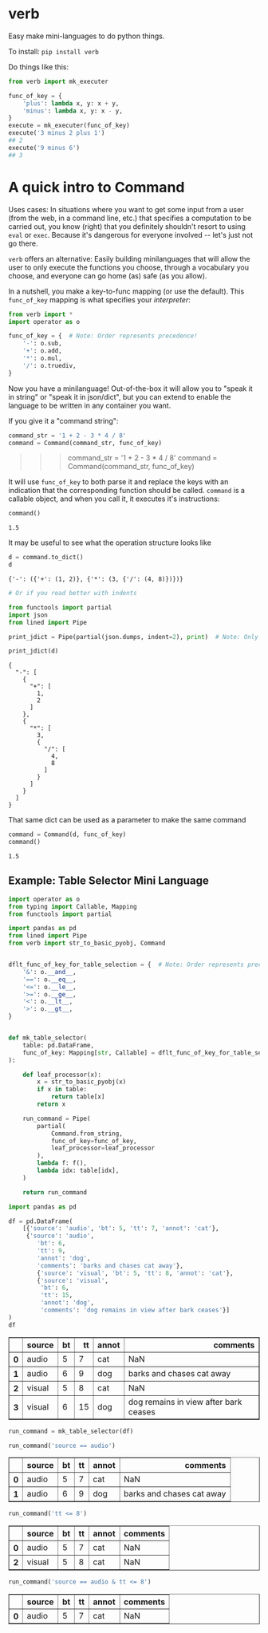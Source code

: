 # verb
Easy make mini-languages to do python things.

To install:	```pip install verb```

Do things like this:

```python
from verb import mk_executer

func_of_key = {
    'plus': lambda x, y: x + y,
    'minus': lambda x, y: x - y,
}
execute = mk_executer(func_of_key)
execute('3 minus 2 plus 1')
## 2
execute('9 minus 6')
## 3

```

# A quick intro to Command

Uses cases: In situations where you want to get some input from a user (from the web,
in a command line, etc.) that specifies a computation to be carried out, you know
(right) that you definitely shouldn't resort to using `eval` or `exec`.
Because it's dangerous for everyone involved -- let's just not go there.

`verb` offers an alternative: Easily building minilanguages that will allow the user
to only execute the functions you choose, through a vocabulary you choose,
and everyone can go home (as) safe (as you allow).

In a nutshell, you make a key-to-func mapping (or use the default). 
This `func_of_key` mapping is what specifies your _interpreter_:

```python
from verb import *
import operator as o

func_of_key = {  # Note: Order represents precedence!
    '-': o.sub,
    '+': o.add,
    '*': o.mul,
    '/': o.truediv,
}
```

Now you have a minilanguage! Out-of-the-box it will allow you to "speak it in string"
or "speak it in json/dict", but you can extend to enable the language to be written in
any container you want.

If you give it a "command string":


```python
command_str = '1 + 2 - 3 * 4 / 8'
command = Command(command_str, func_of_key)
```

>>> command_str = '1 + 2 - 3 * 4 / 8'
>>> command = Command(command_str, func_of_key)

It will use `func_of_key` to both parse it and replace the keys with an indication
that the corresponding function should be called.
`command` is a callable object, and when you call it, 
it executes it's instructions:


```python
command()
```


    1.5


It may be useful to see what the operation structure looks like


```python
d = command.to_dict()
d
```


    {'-': ({'+': (1, 2)}, {'*': (3, {'/': (4, 8)})})}




```python
# Or if you read better with indents

from functools import partial
import json
from lined import Pipe

print_jdict = Pipe(partial(json.dumps, indent=2), print)  # Note: Only works if your dict is JSON-izable. 

print_jdict(d)
```

    {
      "-": [
        {
          "+": [
            1,
            2
          ]
        },
        {
          "*": [
            3,
            {
              "/": [
                4,
                8
              ]
            }
          ]
        }
      ]
    }


That same dict can be used as a parameter to make the same command


```python
command = Command(d, func_of_key)
command()
```



    1.5



## Example: Table Selector Mini Language


```python
import operator as o
from typing import Callable, Mapping
from functools import partial

import pandas as pd
from lined import Pipe
from verb import str_to_basic_pyobj, Command


dflt_func_of_key_for_table_selection = {  # Note: Order represents precedence!
    '&': o.__and__,
    '==': o.__eq__,
    '<=': o.__le__,
    '>=': o.__ge__,
    '<': o.__lt__,
    '>': o.__gt__,
}


def mk_table_selector(
    table: pd.DataFrame,
    func_of_key: Mapping[str, Callable] = dflt_func_of_key_for_table_selection
):

    def leaf_processor(x):
        x = str_to_basic_pyobj(x)
        if x in table:
            return table[x]
        return x

    run_command = Pipe(
        partial(
            Command.from_string,
            func_of_key=func_of_key,
            leaf_processor=leaf_processor
        ),
        lambda f: f(),
        lambda idx: table[idx],
    )

    return run_command
```


```python
import pandas as pd

df = pd.DataFrame(
    [{'source': 'audio', 'bt': 5, 'tt': 7, 'annot': 'cat'},
     {'source': 'audio',
        'bt': 6,
        'tt': 9,
        'annot': 'dog',
        'comments': 'barks and chases cat away'},
        {'source': 'visual', 'bt': 5, 'tt': 8, 'annot': 'cat'},
        {'source': 'visual',
         'bt': 6,
         'tt': 15,
         'annot': 'dog',
         'comments': 'dog remains in view after bark ceases'}]
)
df
```




<div>
<table border="1" class="dataframe">
  <thead>
    <tr style="text-align: right;">
      <th></th>
      <th>source</th>
      <th>bt</th>
      <th>tt</th>
      <th>annot</th>
      <th>comments</th>
    </tr>
  </thead>
  <tbody>
    <tr>
      <th>0</th>
      <td>audio</td>
      <td>5</td>
      <td>7</td>
      <td>cat</td>
      <td>NaN</td>
    </tr>
    <tr>
      <th>1</th>
      <td>audio</td>
      <td>6</td>
      <td>9</td>
      <td>dog</td>
      <td>barks and chases cat away</td>
    </tr>
    <tr>
      <th>2</th>
      <td>visual</td>
      <td>5</td>
      <td>8</td>
      <td>cat</td>
      <td>NaN</td>
    </tr>
    <tr>
      <th>3</th>
      <td>visual</td>
      <td>6</td>
      <td>15</td>
      <td>dog</td>
      <td>dog remains in view after bark ceases</td>
    </tr>
  </tbody>
</table>
</div>




```python
run_command = mk_table_selector(df)
```


```python
run_command('source == audio')
```




<div>

<table border="1" class="dataframe">
  <thead>
    <tr style="text-align: right;">
      <th></th>
      <th>source</th>
      <th>bt</th>
      <th>tt</th>
      <th>annot</th>
      <th>comments</th>
    </tr>
  </thead>
  <tbody>
    <tr>
      <th>0</th>
      <td>audio</td>
      <td>5</td>
      <td>7</td>
      <td>cat</td>
      <td>NaN</td>
    </tr>
    <tr>
      <th>1</th>
      <td>audio</td>
      <td>6</td>
      <td>9</td>
      <td>dog</td>
      <td>barks and chases cat away</td>
    </tr>
  </tbody>
</table>
</div>




```python
run_command('tt <= 8')
```




<div>
<table border="1" class="dataframe">
  <thead>
    <tr style="text-align: right;">
      <th></th>
      <th>source</th>
      <th>bt</th>
      <th>tt</th>
      <th>annot</th>
      <th>comments</th>
    </tr>
  </thead>
  <tbody>
    <tr>
      <th>0</th>
      <td>audio</td>
      <td>5</td>
      <td>7</td>
      <td>cat</td>
      <td>NaN</td>
    </tr>
    <tr>
      <th>2</th>
      <td>visual</td>
      <td>5</td>
      <td>8</td>
      <td>cat</td>
      <td>NaN</td>
    </tr>
  </tbody>
</table>
</div>




```python
run_command('source == audio & tt <= 8')
```




<div>
<table border="1" class="dataframe">
  <thead>
    <tr style="text-align: right;">
      <th></th>
      <th>source</th>
      <th>bt</th>
      <th>tt</th>
      <th>annot</th>
      <th>comments</th>
    </tr>
  </thead>
  <tbody>
    <tr>
      <th>0</th>
      <td>audio</td>
      <td>5</td>
      <td>7</td>
      <td>cat</td>
      <td>NaN</td>
    </tr>
  </tbody>
</table>
</div>
